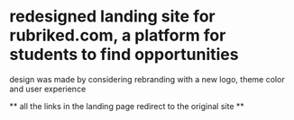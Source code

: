 # redesigned landing site for rubriked.com, a platform for students to find opportunities

design was made by considering rebranding with a new logo, theme color and user experience

** all the links in the landing page redirect to the original site **

